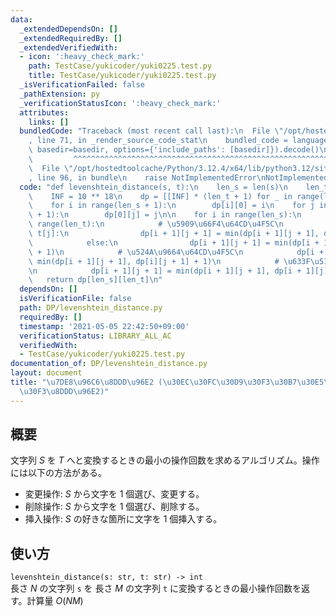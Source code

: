 ```yaml
---
data:
  _extendedDependsOn: []
  _extendedRequiredBy: []
  _extendedVerifiedWith:
  - icon: ':heavy_check_mark:'
    path: TestCase/yukicoder/yuki0225.test.py
    title: TestCase/yukicoder/yuki0225.test.py
  _isVerificationFailed: false
  _pathExtension: py
  _verificationStatusIcon: ':heavy_check_mark:'
  attributes:
    links: []
  bundledCode: "Traceback (most recent call last):\n  File \"/opt/hostedtoolcache/Python/3.12.4/x64/lib/python3.12/site-packages/onlinejudge_verify/documentation/build.py\"\
    , line 71, in _render_source_code_stat\n    bundled_code = language.bundle(stat.path,\
    \ basedir=basedir, options={'include_paths': [basedir]}).decode()\n          \
    \         ^^^^^^^^^^^^^^^^^^^^^^^^^^^^^^^^^^^^^^^^^^^^^^^^^^^^^^^^^^^^^^^^^^^^^^^^^^^^^^^^^\n\
    \  File \"/opt/hostedtoolcache/Python/3.12.4/x64/lib/python3.12/site-packages/onlinejudge_verify/languages/python.py\"\
    , line 96, in bundle\n    raise NotImplementedError\nNotImplementedError\n"
  code: "def levenshtein_distance(s, t):\n    len_s = len(s)\n    len_t = len(t)\n\
    \    INF = 10 ** 18\n    dp = [[INF] * (len_t + 1) for _ in range(len_s + 1)]\n\
    \    for i in range(len_s + 1):\n        dp[i][0] = i\n    for j in range(len_t\
    \ + 1):\n        dp[0][j] = j\n\n    for i in range(len_s):\n        for j in\
    \ range(len_t):\n            # \u5909\u66F4\u64CD\u4F5C\n            if s[i] ==\
    \ t[j]:\n                dp[i + 1][j + 1] = min(dp[i + 1][j + 1], dp[i][j])\n\
    \            else:\n                dp[i + 1][j + 1] = min(dp[i + 1][j + 1], dp[i][j]\
    \ + 1)\n            # \u524A\u9664\u64CD\u4F5C\n            dp[i + 1][j + 1] =\
    \ min(dp[i + 1][j + 1], dp[i][j + 1] + 1)\n            # \u633F\u5165\u64CD\u4F5C\
    \n            dp[i + 1][j + 1] = min(dp[i + 1][j + 1], dp[i + 1][j] + 1)\n\n \
    \   return dp[len_s][len_t]\n"
  dependsOn: []
  isVerificationFile: false
  path: DP/levenshtein_distance.py
  requiredBy: []
  timestamp: '2021-05-05 22:42:50+09:00'
  verificationStatus: LIBRARY_ALL_AC
  verifiedWith:
  - TestCase/yukicoder/yuki0225.test.py
documentation_of: DP/levenshtein_distance.py
layout: document
title: "\u7DE8\u96C6\u8DDD\u96E2 (\u30EC\u30FC\u30D9\u30F3\u30B7\u30E5\u30BF\u30A4\
  \u30F3\u8DDD\u96E2)"
---
```


## 概要
文字列 $S$ を $T$ へと変換するときの最小の操作回数を求めるアルゴリズム。操作には以下の方法がある。
 - 変更操作: $S$ から文字を $1$ 個選び、変更する。
 - 削除操作: $S$ から文字を $1$ 個選び、削除する。 
 - 挿入操作: $S$ の好きな箇所に文字を $1$ 個挿入する。

## 使い方
`levenshtein_distance(s: str, t: str) -> int`  
長さ $N$ の文字列 `s` を 長さ $M$ の文字列 `t` に変換するときの最小操作回数を返す。計算量 $O(NM)$
